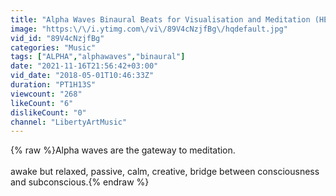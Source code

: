 ```yaml
---
title: "Alpha Waves Binaural Beats for Visualisation and Meditation (HEADPHONES NEEDED)"
image: "https:\/\/i.ytimg.com\/vi\/89V4cNzjfBg\/hqdefault.jpg"
vid_id: "89V4cNzjfBg"
categories: "Music"
tags: ["ALPHA","alphawaves","binaural"]
date: "2021-11-16T21:56:42+03:00"
vid_date: "2018-05-01T10:46:33Z"
duration: "PT1H13S"
viewcount: "268"
likeCount: "6"
dislikeCount: "0"
channel: "LibertyArtMusic"
---
```

{% raw %}Alpha waves are the gateway to meditation. <br /><br />awake but relaxed, passive, calm, creative, bridge between consciousness and subconscious.{% endraw %}
